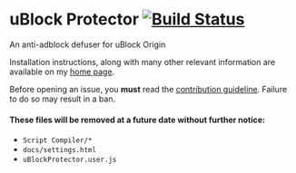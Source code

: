 # uBlock Protector [![Build Status](https://travis-ci.org/jspenguin2017/uBlockProtector.svg?branch=master)](https://travis-ci.org/jspenguin2017/uBlockProtector)

An anti-adblock defuser for uBlock Origin

Installation instructions, along with many other relevant information are available on my 
[home page](http://jspenguin2017.github.io/uBlockProtector/). 

Before opening an issue, you **must** read the 
[contribution guideline](https://github.com/jspenguin2017/uBlockProtector/blob/master/CONTRIBUTING.MD). 
Failure to do so may result in a ban. 

#### These files will be removed at a future date without further notice: 

* `Script Compiler/*`
* `docs/settings.html`
* `uBlockProtector.user.js`
